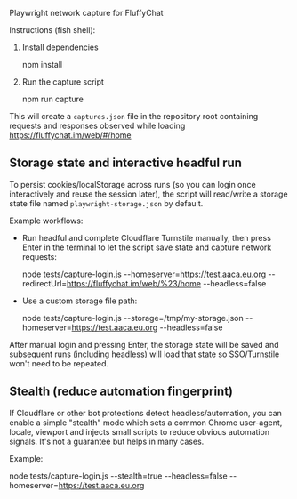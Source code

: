 Playwright network capture for FluffyChat

Instructions (fish shell):

1. Install dependencies

   npm install

2. Run the capture script

   npm run capture

This will create a `captures.json` file in the repository root containing requests and responses observed while loading https://fluffychat.im/web/#/home

Storage state and interactive headful run
----------------------------------------

To persist cookies/localStorage across runs (so you can login once interactively and reuse the session later), the script will read/write a storage state file named `playwright-storage.json` by default.

Example workflows:

- Run headful and complete Cloudflare Turnstile manually, then press Enter in the terminal to let the script save state and capture network requests:

   node tests/capture-login.js --homeserver=https://test.aaca.eu.org --redirectUrl=https://fluffychat.im/web/%23/home --headless=false

- Use a custom storage file path:

   node tests/capture-login.js --storage=/tmp/my-storage.json --homeserver=https://test.aaca.eu.org --headless=false

After manual login and pressing Enter, the storage state will be saved and subsequent runs (including headless) will load that state so SSO/Turnstile won't need to be repeated.

Stealth (reduce automation fingerprint)
-------------------------------------

If Cloudflare or other bot protections detect headless/automation, you can enable a simple "stealth" mode which sets a common Chrome user-agent, locale, viewport and injects small scripts to reduce obvious automation signals. It's not a guarantee but helps in many cases.

Example:

   node tests/capture-login.js --stealth=true --headless=false --homeserver=https://test.aaca.eu.org


